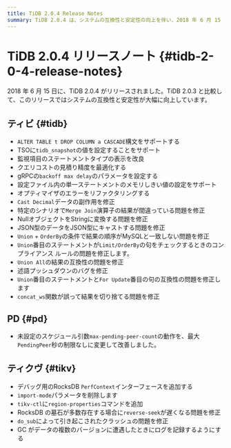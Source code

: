 ```yaml
---
title: TiDB 2.0.4 Release Notes
summary: TiDB 2.0.4 は、システムの互換性と安定性の向上を伴い、2018 年 6 月 15 日にリリースされました。これには、TiDB、PD、および TiKV のさまざまな機能強化と修正が含まれています。TiDB のハイライトとしては、ALTER TABLE t DROP COLUMN a CASCADE` 構文のサポート、ステートメント タイプ表示の改善、およびデータ変換と結果の順序に関連する問題の修正があります。PD では、`max-pending-peer-count` 引数の動作が改善され、TiKV では、RocksDB `PerfContext` インターフェイスが追加され、`reverse-seek` の速度低下とクラッシュの問題が修正されています。
---
```


# TiDB 2.0.4 リリースノート {#tidb-2-0-4-release-notes}

2018 年 6 月 15 日に、TiDB 2.0.4 がリリースされました。TiDB 2.0.3 と比較して、このリリースではシステムの互換性と安定性が大幅に向上しています。

## ティビ {#tidb}

-   `ALTER TABLE t DROP COLUMN a CASCADE`構文をサポートする
-   TSOに`tidb_snapshot`の値を設定することをサポート
-   監視項目のステートメントタイプの表示を改良
-   クエリコストの見積り精度を最適化する
-   gRPCの`backoff max delay`のパラメータを設定する
-   設定ファイル内の単一ステートメントのメモリしきい値の設定をサポート
-   オプティマイザのエラーをリファクタリングする
-   `Cast Decimal`データの副作用を修正
-   特定のシナリオで`Merge Join`演算子の結果が間違っている問題を修正
-   NullオブジェクトをStringに変換する問題を修正
-   JSON型のデータをJSON型にキャストする問題を修正
-   `Union` + `OrderBy`の条件で結果の順序がMySQLと一致しない問題を修正
-   `Union`番目のステートメントが`Limit/OrderBy`の句をチェックするときのコンプライアンス ルールの問題を修正します。
-   `Union All`の結果の互換性の問題を修正
-   述語プッシュダウンのバグを修正
-   `Union`番目のステートメントと`For Update`番目の句の互換性の問題を修正します
-   `concat_ws`関数が誤って結果を切り捨てる問題を修正

## PD {#pd}

-   未設定のスケジュール引数`max-pending-peer-count`の動作を、最大`PendingPeer`秒の制限なしに変更して改善しました。

## ティクヴ {#tikv}

-   デバッグ用のRocksDB `PerfContext`インターフェースを追加する
-   `import-mode`パラメータを削除します
-   `tikv-ctl`に`region-properties`コマンドを追加
-   RocksDB の墓石が多数存在する場合に`reverse-seek`が遅くなる問題を修正
-   `do_sub`によって引き起こされたクラッシュの問題を修正
-   GC がデータの複数のバージョンに遭遇したときにログを記録するようにする
